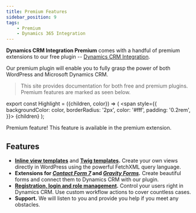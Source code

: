 ```yaml
---
title: Premium Features
sidebar_position: 9
tags:
    - Premium
    - Dynamics 365 Integration
---
```


**Dynamics CRM Integration Premium** comes with a handful of premium extensions to our free plugin&nbsp;-- [Dynamics CRM Integration](https://wordpress.org/plugins/integration-dynamics/).

Our premium plugin will enable you to fully grasp the power of both WordPress and Microsoft Dynamics CRM.

> This site provides documentation for both free and premium plugins. Premium features are marked as seen below.

export const Highlight = ({children, color}) => (
  <span
    style={{
      backgroundColor: color,
      borderRadius: '2px',
      color: '#fff',
      padding: '0.2rem',
    }}>
    {children}
  </span>
);

<Highlight color="#25c2a0">Premium feature! This feature is available in the premium extension.</Highlight>

## Features

- **[Inline view templates](views#inline-views)** and **[Twig templates](twig).** Create your own views directly in WordPress using the powerful FetchXML query language.
- **Extensions for [*Contact Form 7*](3rd-party#contact-form-7) and *[Gravity Forms](3rd-party#gravity-forms).*** Create beautiful forms and connect them to Dynamics CRM with our plugin.
- **[Registration, login and role management](authentication).** Control your users right in Dynamics CRM. Use custom workflow actions to cover countless cases.
- **Support.** We will listen to you and provide you help if you meet any obstacles.

